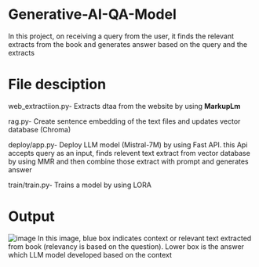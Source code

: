 # Generative-AI-QA-Model
In this project, on receiving a query from the user, it finds the relevant extracts from the book and generates answer based on the query and the extracts
# File desciption
web_extractiion.py- Extracts dtaa from the website by using **MarkupLm**

rag.py- Create sentence embedding of the text files and updates vector database (Chroma)

deploy/app.py- Deploy LLM model (Mistral-7M) by using Fast API. this Api accepts query as an input, finds relevent text extract from vector database by using MMR and then combine those extract with prompt and generates answer

train/train.py- Trains a model by using LORA

# Output
![image](https://github.com/Alekh-sinha/Generative-AI-QA-Model/assets/22698201/0d37ca0b-3b8b-4dcd-b0ff-e5879c846e98)
In this image, blue box indicates context or relevant text extracted from book (relevancy is based on the question). Lower box is the answer which LLM model developed based on the context  
